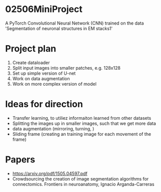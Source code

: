 # 02506MiniProject
A PyTorch Convolutional Neural Network (CNN) trained on the data 'Segmentation of neuronal structures in EM stacks1'

# Project plan
1) Create dataloader
2) Split input images into smaller patches, e.g. 128x128
3) Set up simple version of U-net
4) Work on data augmentation
5) Work on more complex version of model 

# Ideas for direction
- Transfer learning, to utiliez informaiton learned from other datasets
- Splitting the images up in smaller images, such that we get more data
- data augmentation (mirroring, turning, )
- Sliding frame (creating an training image for each movement of the frame)


# Papers
- https://arxiv.org/pdf/1505.04597.pdf
- Crowdsourcing the creation of image segmentation algorithms for connectomics. Frontiers in neuroanatomy, Ignacio Arganda-Carreras

